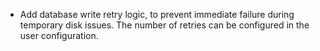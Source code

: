 * Add database write retry logic, to prevent immediate failure during temporary
  disk issues. The number of retries can be configured in the user configuration.

